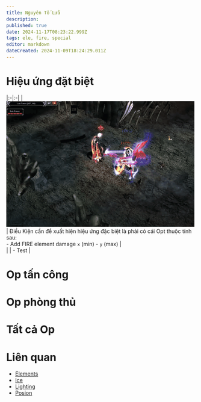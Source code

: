 ```yaml
---
title: Nguyên Tố Lửa
description: 
published: true
date: 2024-11-17T08:23:22.999Z
tags: ele, fire, special
editor: markdown
dateCreated: 2024-11-09T18:24:29.011Z
---
```


# Hiệu ứng đặt biệt
|:-|:-|
| ![ele-fire-spec.gif](/assets/elements/ele-fire-spec.gif) | Điều Kiện cần để xuất hiện hiệu ứng đặc biệt là phải có cái Opt thuộc tính sau: <br>- Add FIRE element damage `x` (min) - `y` (max) |\
| | - Test |

# Op tấn công

# Op phòng thủ

# Tất cả Op

# Liên quan
- [Elements](/vi/elements)
- [Ice](/vi/elements/ice)
- [Lighting](/vi/elements/lighting)
- [Posion](/vi/elements/posion)